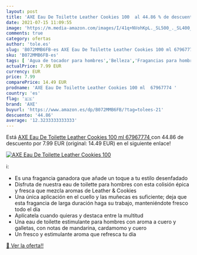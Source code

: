 ```yaml
---
layout: post
title: 'AXE Eau De Toilette Leather Cookies 100  al 44.86 % de descuento'
date: 2021-07-15 11:09:55
image: 'https://m.media-amazon.com/images/I/41q+NVohKpL._SL500_._SL400_.jpg'
comments: true
category: ofertas
author: 'tole.es'
slug: 'B072MMB6FB-es AXE Eau De Toilette Leather Cookies 100 ml 67967774'
sku: 'B072MMB6FB-es'
tags: [ 'Agua de tocador para hombres','Belleza','Fragancias para hombres','Perfumes y fragancias','axe','de','eau','toilette', ]
actualPrice: 7.99 EUR
currency: EUR
price: 7.99
comparePrice: 14.49 EUR
prodname: 'AXE Eau De Toilette Leather Cookies 100 ml  67967774 '
country: 'es'
flag: '🇪🇸'
brand: 'AXE'
buyurl: 'https://www.amazon.es/dp/B072MMB6FB/?tag=tolees-21'
descuento: '44.86'
average: '12.3233333333333'
---
```


Está [AXE Eau De Toilette Leather Cookies 100 ml  67967774 ](https://www.amazon.es/dp/B072MMB6FB/?tag=tolees-21) con 44.86 de descuento por 7.99 EUR (original: 14.49 EUR) en el siguiente enlace!

[![AXE Eau De Toilette Leather Cookies 100 ](https://m.media-amazon.com/images/I/41q+NVohKpL._SL500_._SL400_.jpg)](https://www.amazon.es/dp/B072MMB6FB/?tag=tolees-21)

ℹ️:

- Es una fragancia ganadora que añade un toque a tu estilo desenfadado
- Disfruta de nuestra eau de toilette para hombres con esta colisión épica y fresca que mezcla aromas de Leather & Cookies
- Una única aplicación en el cuello y las muñecas es suficiente; deja que esta fragancia de larga duración haga su trabajo, manteniéndote fresco todo el día
- Aplícatela cuando quieras y destaca entre la multitud
- Una eau de toilette estimulante para hombres con aroma a cuero y galletas, con notas de mandarina, cardamomo y cuero
- Un fresco y estimulante aroma que refresca tu día

[🛒 Ver la oferta!!](https://www.amazon.es/dp/B072MMB6FB/?tag=tolees-21)
